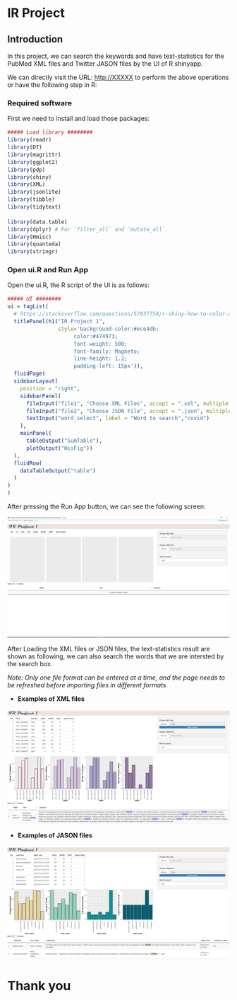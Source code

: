 # IR Project

## Introduction

In this project, we can search the keywords and have text-statistics for the PubMed XML files and Twitter JASON files by the UI of R shinyapp.

We can directly visit the URL: [http://XXXXX](http://xxxxx/) to perform the above operations or have the following step in R:

### Required software

First we need to install and load those packages:

```r
##### Load library ########
library(readr)
library(DT)
library(magrittr) 
library(ggplot2)
library(pdp)
library(shiny)
library(XML)
library(jsonlite)
library(tibble)
library(tidytext)

library(data.table)
library(dplyr) # For `filter_all` and `mutate_all`.
library(Hmisc)
library(quanteda)
library(stringr)
```

### Open ui.R and Run App

Open the ui.R, the R script of the UI is as follows:

```r
##### UI ########
ui = tagList(
  # https://stackoverflow.com/questions/57037758/r-shiny-how-to-color-margin-of-title-panel
  titlePanel(h1("IR Project 1",
                style='background-color:#ece4db;  
                     color:#474973;
                     font-weight: 500;
                     font-family: Magneto;
                     line-height: 1.2;
                     padding-left: 15px')), 
  fluidPage(
  sidebarLayout(
    position = "right",
    sidebarPanel(
      fileInput("file1", "Choose XML Files", accept = ".xml", multiple = T),
      fileInput("file2", "Choose JSON File", accept = ".json", multiple = T),
      textInput("word_select", label = "Word to search","covid")
    ),
    mainPanel(
      tableOutput("SumTable"),
      plotOutput("HisFig"))
  ),
  fluidRow(
    dataTableOutput("table")
  )
)
)
```

After pressing the Run App button, we can see the following screen:

![Untitled](https://github.com/Charlene717/IR_Project_Cha/blob/main/IR_Project1/Fig/IRP1_01.png)

After Loading the XML files or JSON files, the text-statistics result are shown as following, we can also search the words that we are intersted by the search box.

*Note: Only one file format can be entered at a time, and the page needs to be refreshed before importing files in different formats*

- **Examples of XML files**

![Untitled](https://github.com/Charlene717/IR_Project_Cha/blob/main/IR_Project1/Fig/IRP1_02.png)

- **Examples of JASON files**

![Untitled](https://github.com/Charlene717/IR_Project_Cha/blob/main/IR_Project1/Fig/IRP1_03.png)

# Thank you